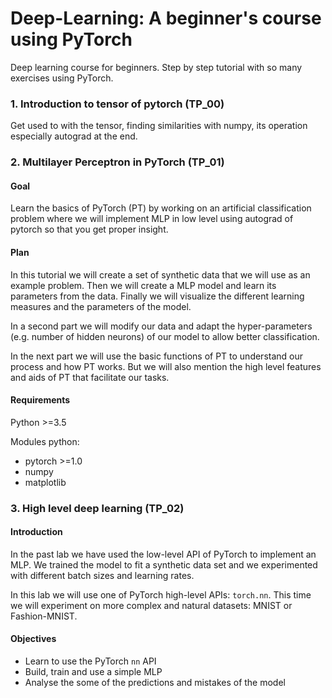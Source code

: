 # Deep-Learning: A beginner's course using PyTorch
Deep learning course for beginners. Step by step tutorial with so many exercises using PyTorch.
### 1. Introduction to tensor of pytorch (TP_00)

Get used to with the tensor, finding similarities with numpy, its operation especially autograd at the end.


### 2. Multilayer Perceptron in PyTorch (TP_01)

#### Goal
Learn the basics of PyTorch (PT) by working on an artificial classification problem where we will implement MLP in low level using autograd of pytorch so that you get proper insight.

#### Plan
In this tutorial we will create a set of synthetic data that we will use as an example problem.
Then we will create a MLP model and learn its parameters from the data. Finally we will visualize the different learning measures and the parameters of the model.

In a second part we will modify our data and adapt the hyper-parameters (e.g. number of hidden neurons) of our model to allow better classification.

In the next part we will use the basic functions of PT to understand our process and how PT works. But we will also mention the high level features and aids of PT that facilitate our tasks.

#### Requirements

Python >=3.5

Modules python:
- pytorch >=1.0
- numpy
- matplotlib

### 3. High level deep learning (TP_02)

#### Introduction

In the past lab we have used the low-level API of PyTorch to implement an MLP. We trained the model to fit a synthetic data set and we experimented with different batch sizes and learning rates.

In this lab we will use one of PyTorch high-level APIs: `torch.nn`. This time we will experiment on more complex and natural datasets: MNIST or Fashion-MNIST.


#### Objectives
- Learn to use the PyTorch `nn` API
- Build, train and use a simple MLP
- Analyse the some of the predictions and mistakes of the model
